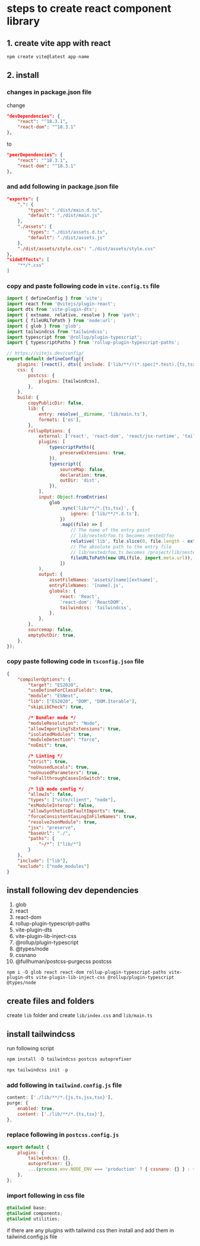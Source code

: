 # steps to create react component library

## 1. create vite app with react

```node.js
npm create vite@latest app-name
```

## 2. install

### changes in package.json file

change

```json
"devDependencies": {
    "react": "^18.3.1",
    "react-dom": "^18.3.1"
},
```

to

```json
"peerDependencies": {
    "react": "^18.3.1",
    "react-dom": "^18.3.1"
},
```

### and add following in package.json file

```json
"exports": {
    ".": {
        "types": "./dist/main.d.ts",
        "default": "./dist/main.js"
    },
    "./assets": {
        "types": "./dist/assets.d.ts",
        "default": "./dist/assets.js"
    },
    "./dist/assets/style.css": "./dist/assets/style.css"
},
"sideEffects": [
    "**/*.css"
]
```

### copy and paste following code in `vite.config.ts` file

```js
import { defineConfig } from 'vite';
import react from '@vitejs/plugin-react';
import dts from 'vite-plugin-dts';
import { extname, relative, resolve } from 'path';
import { fileURLToPath } from 'node:url';
import { glob } from 'glob';
import tailwindcss from 'tailwindcss';
import typescript from '@rollup/plugin-typescript';
import { typescriptPaths } from 'rollup-plugin-typescript-paths';

// https://vitejs.dev/config/
export default defineConfig({
	plugins: [react(), dts({ include: ['lib/**/!(*.spec|*.test).{ts,tsx}'] })],
	css: {
		postcss: {
			plugins: [tailwindcss],
		},
	},
	build: {
		copyPublicDir: false,
		lib: {
			entry: resolve(__dirname, 'lib/main.ts'),
			formats: ['es'],
		},
		rollupOptions: {
			external: ['react', 'react-dom', 'react/jsx-runtime', 'tailwindcss'],
			plugins: [
				typescriptPaths({
					preserveExtensions: true,
				}),
				typescript({
					sourceMap: false,
					declaration: true,
					outDir: 'dist',
				}),
			],
			input: Object.fromEntries(
				glob
					.sync('lib/**/*.{ts,tsx}', {
						ignore: ['lib/**/*.d.ts'],
					})
					.map((file) => [
						// The name of the entry point
						// lib/nested/foo.ts becomes nested/foo
						relative('lib', file.slice(0, file.length - extname(file).length)),
						// The absolute path to the entry file
						// lib/nested/foo.ts becomes /project/lib/nested/foo.ts
						fileURLToPath(new URL(file, import.meta.url)),
					])
			),
			output: {
				assetFileNames: 'assets/[name][extname]',
				entryFileNames: '[name].js',
				globals: {
					react: 'React',
					'react-dom': 'ReactDOM',
					tailwindcss: 'tailwindcss',
				},
			},
		},
		sourcemap: false,
		emptyOutDir: true,
	},
});
```

### copy paste following code in `tsconfig.json` file

```json
{
	"compilerOptions": {
		"target": "ES2020",
		"useDefineForClassFields": true,
		"module": "ESNext",
		"lib": ["ES2020", "DOM", "DOM.Iterable"],
		"skipLibCheck": true,

		/* Bundler mode */
		"moduleResolution": "Node",
		"allowImportingTsExtensions": true,
		"isolatedModules": true,
		"moduleDetection": "force",
		"noEmit": true,

		/* Linting */
		"strict": true,
		"noUnusedLocals": true,
		"noUnusedParameters": true,
		"noFallthroughCasesInSwitch": true,

		/* lib mode config */
		"allowJs": false,
		"types": ["vite/client", "node"],
		"esModuleInterop": false,
		"allowSyntheticDefaultImports": true,
		"forceConsistentCasingInFileNames": true,
		"resolveJsonModule": true,
		"jsx": "preserve",
		"baseUrl": "./",
		"paths": {
			"~/*": ["lib/*"]
		}
	},
	"include": ["lib"],
	"exclude": ["node_modules"]
}
```

## install following dev dependencies

1. glob
2. react
3. react-dom
4. rollup-plugin-typescript-paths
5. vite-plugin-dts
6. vite-plugin-lib-inject-css
7. @rollup/plugin-typescript
8. @types/node
9. cssnano
10. @fullhuman/postcss-purgecss postcss

```node
npm i -D glob react react-dom rollup-plugin-typescript-paths vite-plugin-dts vite-plugin-lib-inject-css @rollup/plugin-typescript @types/node
```

## create files and folders

create `lib` folder and create `lib/index.css` and `lib/main.ts`

## install tailwindcss

run following script

```node.js
npm install -D tailwindcss postcss autoprefixer
```

```node.js
npx tailwindcss init -p
```

### add following in `tailwind.config.js` file

```js
content: ['./lib/**/*.{js,ts,jsx,tsx}'],
purge: {
    enabled: true,
    content: ['./lib/**/*.{ts,tsx}'],
},
```

### replace following in `postcss.config.js`

```js
export default {
	plugins: {
		tailwindcss: {},
		autoprefixer: {},
		...(process.env.NODE_ENV === 'production' ? { cssnano: {} } : {}),
	},
};
```

### import following in css file

```css
@tailwind base;
@tailwind components;
@tailwind utilities;
```

if there are any plugins with tailwind css then install and add them in tailwind.config.js file
